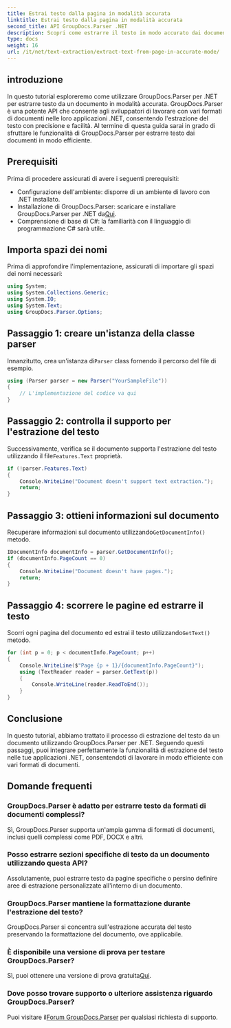 ```yaml
---
title: Estrai testo dalla pagina in modalità accurata
linktitle: Estrai testo dalla pagina in modalità accurata
second_title: API GroupDocs.Parser .NET
description: Scopri come estrarre il testo in modo accurato dai documenti utilizzando GroupDocs.Parser per .NET in questo tutorial completo.
type: docs
weight: 16
url: /it/net/text-extraction/extract-text-from-page-in-accurate-mode/
---
```

## introduzione
In questo tutorial esploreremo come utilizzare GroupDocs.Parser per .NET per estrarre testo da un documento in modalità accurata. GroupDocs.Parser è una potente API che consente agli sviluppatori di lavorare con vari formati di documenti nelle loro applicazioni .NET, consentendo l'estrazione del testo con precisione e facilità. Al termine di questa guida sarai in grado di sfruttare le funzionalità di GroupDocs.Parser per estrarre testo dai documenti in modo efficiente.
## Prerequisiti
Prima di procedere assicurati di avere i seguenti prerequisiti:
- Configurazione dell'ambiente: disporre di un ambiente di lavoro con .NET installato.
-  Installazione di GroupDocs.Parser: scaricare e installare GroupDocs.Parser per .NET da[Qui](https://releases.groupdocs.com/parser/net/).
- Comprensione di base di C#: la familiarità con il linguaggio di programmazione C# sarà utile.
## Importa spazi dei nomi
Prima di approfondire l'implementazione, assicurati di importare gli spazi dei nomi necessari:
```csharp
using System;
using System.Collections.Generic;
using System.IO;
using System.Text;
using GroupDocs.Parser.Options;
```
## Passaggio 1: creare un'istanza della classe parser
 Innanzitutto, crea un'istanza di`Parser` class fornendo il percorso del file di esempio.
```csharp
using (Parser parser = new Parser("YourSampleFile"))
{
    // L'implementazione del codice va qui
}
```
## Passaggio 2: controlla il supporto per l'estrazione del testo
 Successivamente, verifica se il documento supporta l'estrazione del testo utilizzando il file`Features.Text` proprietà.
```csharp
if (!parser.Features.Text)
{
    Console.WriteLine("Document doesn't support text extraction.");
    return;
}
```
## Passaggio 3: ottieni informazioni sul documento
 Recuperare informazioni sul documento utilizzando`GetDocumentInfo()` metodo.
```csharp
IDocumentInfo documentInfo = parser.GetDocumentInfo();
if (documentInfo.PageCount == 0)
{
    Console.WriteLine("Document doesn't have pages.");
    return;
}
```
## Passaggio 4: scorrere le pagine ed estrarre il testo
 Scorri ogni pagina del documento ed estrai il testo utilizzando`GetText()` metodo.
```csharp
for (int p = 0; p < documentInfo.PageCount; p++)
{
    Console.WriteLine($"Page {p + 1}/{documentInfo.PageCount}");
    using (TextReader reader = parser.GetText(p))
    {
        Console.WriteLine(reader.ReadToEnd());
    }
}
```
## Conclusione
In questo tutorial, abbiamo trattato il processo di estrazione del testo da un documento utilizzando GroupDocs.Parser per .NET. Seguendo questi passaggi, puoi integrare perfettamente la funzionalità di estrazione del testo nelle tue applicazioni .NET, consentendoti di lavorare in modo efficiente con vari formati di documenti.

## Domande frequenti
### GroupDocs.Parser è adatto per estrarre testo da formati di documenti complessi?
Sì, GroupDocs.Parser supporta un'ampia gamma di formati di documenti, inclusi quelli complessi come PDF, DOCX e altri.
### Posso estrarre sezioni specifiche di testo da un documento utilizzando questa API?
Assolutamente, puoi estrarre testo da pagine specifiche o persino definire aree di estrazione personalizzate all'interno di un documento.
### GroupDocs.Parser mantiene la formattazione durante l'estrazione del testo?
GroupDocs.Parser si concentra sull'estrazione accurata del testo preservando la formattazione del documento, ove applicabile.
### È disponibile una versione di prova per testare GroupDocs.Parser?
 Sì, puoi ottenere una versione di prova gratuita[Qui](https://releases.groupdocs.com/).
### Dove posso trovare supporto o ulteriore assistenza riguardo GroupDocs.Parser?
 Puoi visitare il[Forum GroupDocs.Parser](https://forum.groupdocs.com/c/parser/17) per qualsiasi richiesta di supporto.